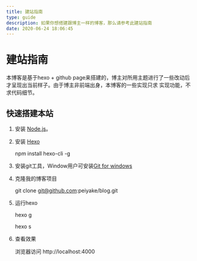 ```yaml
---
title: 建站指南
type: guide
description: 如果你想搭建跟博主一样的博客，那么请参考此建站指南
date: 2020-06-24 18:06:45
---
```


# 建站指南

本博客是基于hexo + github page来搭建的，博主对所用主题进行了一些改动后才呈现出当前样子。由于博主非前端出身，本博客的一些实现只求
实现功能，不求代码细节。

## 快速搭建本站

1. 安装 [Node.js](https://nodejs.org/en/)。
2. 安装 [Hexo](https://hexo.io/zh-cn/)
   
    npm install hexo-cli -g

3. 安装git工具，Window用户可安装[Git for windows](https://gitforwindows.org/)
4. 克隆我的博客项目

    git clone git@github.com:peiyake/blog.git

5. 运行hexo

    hexo g

    hexo s

1. 查看效果

    浏览器访问  http://localhost:4000

